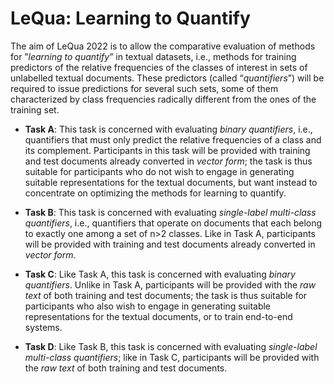 # LeQua: Learning to Quantify

The aim of LeQua 2022 is to allow the comparative evaluation of methods for ”*learning to quantify*” in textual datasets, i.e., methods for training predictors of the relative frequencies of the classes of interest in sets of unlabelled textual documents. These predictors (called “*quantifiers*”) will be required to issue predictions for several such sets, some of them characterized by class frequencies radically different from the ones of the training set.

- **Task A**: This task is concerned with evaluating *binary quantifiers*, i.e., quantifiers that must only predict the relative frequencies of a class and its complement. Participants in this task will be provided with training and test documents already converted in *vector form*; the task is thus suitable for participants who do not wish to engage in generating suitable representations for the textual documents, but want instead to concentrate on optimizing the methods for learning to quantify.
  
- **Task B**: This task is concerned with evaluating *single-label multi-class quantifiers*, i.e., quantifiers that operate on documents that each belong to exactly one among a set of n>2 classes. Like in Task A, participants will be provided with training and test documents already converted in *vector form*.
  
- **Task C**: Like Task A, this task is concerned with evaluating *binary quantifiers*. Unlike in Task A, participants will be provided with the *raw text* of both training and test documents; the task is thus suitable for participants who also wish to engage in generating suitable representations for the textual documents, or to train end-to-end systems.
  
- **Task D**: Like Task B, this task is concerned with evaluating *single-label multi-class quantifiers*; like in Task C, participants will be provided with the *raw text* of both training and test documents.
    
    
    
